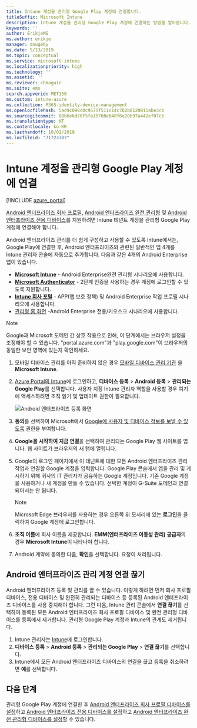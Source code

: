 ```yaml
---
title: Intune 계정을 관리형 Google Play 계정에 연결합니다.
titleSuffix: Microsoft Intune
description: Intune 계정을 관리형 Google Play 계정에 연결하는 방법을 알아봅니다.
keywords: ''
author: ErikjeMS
ms.author: erikje
manager: dougeby
ms.date: 5/13/2019
ms.topic: conceptual
ms.service: microsoft-intune
ms.localizationpriority: high
ms.technology: ''
ms.assetid: ''
ms.reviewer: chmaguir
ms.suite: ems
search.appverid: MET150
ms.custom: intune-azure
ms.collection: M365-identity-device-management
ms.openlocfilehash: 5ad9c098c0c9575f511c14c7b2b8120815abe3cb
ms.sourcegitcommit: 88b6e6d70f5fa15708e640f6e20b97a442ef07c5
ms.translationtype: HT
ms.contentlocale: ko-KR
ms.lasthandoff: 10/02/2019
ms.locfileid: "71723387"
---
```

# <a name="connect-your-intune-account-to-your-managed-google-play-account"></a>Intune 계정을 관리형 Google Play 계정에 연결

[!INCLUDE [azure_portal](../includes/azure_portal.md)]

[Android 엔터프라이즈 회사 프로필](android-work-profile-enroll.md), [Android 엔터프라이즈 완전 관리형](android-fully-managed-enroll.md) 및 [Android 엔터프라이즈 전용 디바이스](android-kiosk-enroll.md)를 지원하려면 Intune 테넌트 계정을 관리형 Google Play 계정에 연결해야 합니다.  

Android 엔터프라이즈 관리를 더 쉽게 구성하고 사용할 수 있도록 Intune에서는, Google Play에 연결한 후, Android 엔터프라이즈와 관련된 일반적인 앱 4개를 Intune 관리자 콘솔에 자동으로 추가합니다. 다음과 같은 4개의 Android Enterprise 앱이 있습니다.

- **[Microsoft Intune](https://play.google.com/store/apps/details?id=com.microsoft.intune)** - Android Enterprise완전 관리형 시나리오에 사용합니다.
- **[Microsoft Authenticator](https://play.google.com/store/apps/details?id=com.azure.authenticator)** - 2단계 인증을 사용하는 경우 계정에 로그인할 수 있도록 지원합니다.
- **[Intune 회사 포털](https://play.google.com/store/apps/details?id=com.microsoft.windowsintune.companyportal)** - APP(앱 보호 정책) 및 Android Enterprise 작업 프로필 시나리오에 사용합니다.
- [관리형 홈 화면](https://play.google.com/store/apps/details?id=com.microsoft.launcher.enterprise) -Android Enterprise 전용/키오스크 시나리오에 사용합니다.

> [!NOTE]
> Google과 Microsoft 도메인 간 상호 작용으로 인해, 이 단계에서는 브라우저 설정을 조정해야 할 수 있습니다.  "portal.azure.com"과 "play.google.com"이 브라우저의 동일한 보안 영역에 있는지 확인하세요.

1. 모바일 디바이스 관리를 아직 준비하지 않은 경우  [모바일 디바이스 관리 기관](../fundamentals/mdm-authority-set.md) 을 **Microsoft Intune**.
2. [Azure Portal의 Intune](https://aka.ms/intuneportal)에 로그인하고, **디바이스 등록** > **Android 등록** > **관리되는 Google Play**를 선택합니다.  사용자 지정 Intune 관리자 역할을 사용할 경우 여기에 액세스하려면 조직 읽기 및 업데이트 권한이 필요합니다.
   
   ![Android 엔터프라이즈 등록 화면](./media/connect-intune-android-enterprise/android-work-bind.png)

3. **동의**를 선택하여 Microsoft에서 [Google에 사용자 및 디바이스 정보를 보낼 수 있도록](../protect/data-intune-sends-to-google.md) 권한을 부여합니다. 
   
4. **Google을 시작하여 지금 연결**을 선택하여 관리되는 Google Play 웹 사이트를 엽니다. 웹 사이트가 브라우저의 새 탭에 열립니다.
  
5. Google의 로그인 페이지에서 이 테넌트에 대한 모든 Android 엔터프라이즈 관리 작업과 연결할 Google 계정을 입력합니다. Google Play 콘솔에서 앱을 관리 및 게시하기 위해 귀사의 IT 관리자가 공유하는 Google 계정입니다. 기존 Google 계정을 사용하거나 새 계정을 만들 수 있습니다. 선택한 계정이 G-Suite 도메인과 연결되어서는 안 됩니다.
    
    > [!Note]
    > Microsoft Edge 브라우저를 사용하는 경우 오른쪽 위 모서리에 있는 **로그인**을 클릭하여 Google 계정에 로그인합니다.

6. **조직 이름**에 회사 이름을 제공합니다. **EMM(엔터프라이즈 이동성 관리) 공급자**의 경우 **Microsoft Intune**이 나타나야 합니다.

7. Android 계약에 동의한 다음, **확인**을 선택합니다. 요청이 처리됩니다.

## <a name="disconnect-your-android-enterprise-administrative-account"></a>Android 엔터프라이즈 관리 계정 연결 끊기

Android 엔터프라이즈 등록 및 관리를 끌 수 있습니다. 이렇게 하려면 먼저 회사 프로필 디바이스, 전용 디바이스 및 완전히 관리되는 디바이스 등 등록된 Android 엔터프라이즈 디바이스를 사용 중지해야 합니다. 그런 다음, Intune 관리 콘솔에서 **연결 끊기**를 선택하여 등록된 모든 Android 엔터프라이즈 회사 프로필 디바이스 및 완전 관리형 디바이스를 등록에서 제거합니다. 관리형 Google Play 계정과 Intune의 관계도 제거됩니다.

1. Intune 관리자는 [Intune](https://go.microsoft.com/fwlink/?linkid=2090973)에 로그인합니다.
2. **디바이스 등록** > **Android 등록** > **관리되는 Google Play** > **연결 끊기**를 선택합니다.
3. Intune에서 모든 Android 엔터프라이즈 디바이스의 연결을 끊고 등록을 취소하려면 **예**를 선택합니다.

## <a name="next-steps"></a>다음 단계

관리형 Google Play 계정에 연결한 후 [Android 엔터프라이즈 회사 프로필 디바이스를 설정](android-work-profile-enroll.md)하고 [Android 엔터프라이즈 전용 디바이스를 설정](android-kiosk-enroll.md)하고 [Android 엔터프라이즈 완전 관리형 디바이스를 설정](android-kiosk-enroll.md)할 수 있습니다.
